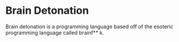 # Brain Detonation

Brain detonation is a programming language based off of the esoteric programming
language called brainf** k.
